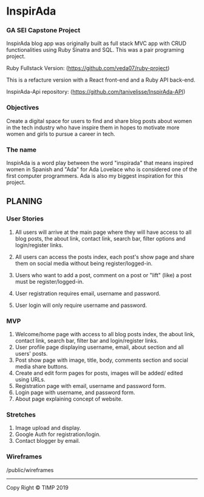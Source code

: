 # InspirAda

### GA SEI Capstone Project

InspirAda blog app was originally built as full stack MVC app with CRUD functionalities using Ruby Sinatra and SQL. This was a pair programing project. 

Ruby Fullstack Version: (https://github.com/veda07/ruby-project)

This is a refacture version with a React front-end and a Ruby API back-end. 

InspirAda-Api repository: (https://github.com/tanivelisse/InspirAda-API)

### Objectives 

Create a digital space for users to find and share blog posts about  women in the tech industry who have inspire them in hopes to motivate more women and girls to pursue a career in tech. 

### The name

InspirAda is a word play between the word "inspirada" that means inspired women in Spanish and "Ada" for Ada Lovelace who is considered one of the first computer programmers. Ada is also my biggest inspiration for this project.  

## PLANING

### User Stories

1. All users will arrive at the main page where they will have access to all blog posts, the about link, contact link, search bar, filter options and login/register links. 

2. All users can access the posts index, each post's show page and share them on social media without being register/logged-in. 

3. Users who want to add a post, comment on a post or "lift" (like) a post must be register/logged-in.

4. User registration requires email, username and password.  

5. User login will only require username and password.


### MVP

1. Welcome/home page with access to all blog posts index, the about link, contact link, search bar, filter bar and login/register links. 
2. User profile page displaying username, email, about section and all users' posts. 
3. Post show page with image, title, body, comments section and social media share buttons.
4. Create and edit form pages for posts, images will be added/ edited using URLs.
5. Registration page with email, username and password form. 
6. Login page with username, and password form.
7. About page explaining concept of website. 

### Stretches 

1. Image upload and display. 
2. Google Auth for registration/login.
3. Contact blogger by email.

### Wireframes

/public/wireframes


***

Copy Right © TIMP 2019
